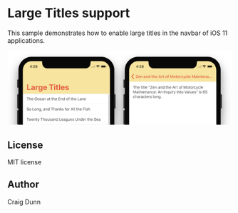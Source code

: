 Large Titles support
============

This sample demonstrates how to enable large titles in the navbar of iOS 11 applications.

![large titles with appearance](Screenshots/largetitle-sample-sml.png)


License
-------

MIT license

Author
------

Craig Dunn
